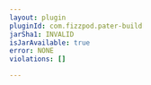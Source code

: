 ```yaml
---
layout: plugin
pluginId: com.fizzpod.pater-build
jarSha1: INVALID
isJarAvailable: true
error: NONE
violations: []

---
```

